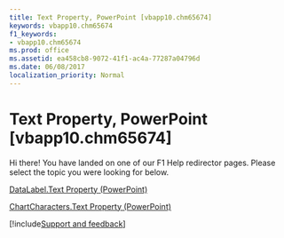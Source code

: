 ```yaml
---
title: Text Property, PowerPoint [vbapp10.chm65674]
keywords: vbapp10.chm65674
f1_keywords:
- vbapp10.chm65674
ms.prod: office
ms.assetid: ea458cb8-9072-41f1-ac4a-77287a04796d
ms.date: 06/08/2017
localization_priority: Normal
---
```



# Text Property, PowerPoint [vbapp10.chm65674]

Hi there! You have landed on one of our F1 Help redirector pages. Please select the topic you were looking for below.

[DataLabel.Text Property (PowerPoint)](http://msdn.microsoft.com/library/fbd8fff8-8682-5e41-55e1-3294979803e0%28Office.15%29.aspx)

[ChartCharacters.Text Property (PowerPoint)](http://msdn.microsoft.com/library/c38177fd-c248-4427-8243-510e810bbddb%28Office.15%29.aspx)

[!include[Support and feedback](~/includes/feedback-boilerplate.md)]